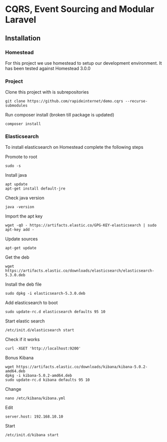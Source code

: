 
# CQRS, Event Sourcing and Modular Laravel

## Installation

### Homestead
For this project we use homestead to setup our development environment. It has been tested against Homestead 3.0.0


### Project

Clone this project with is subrepositories

    git clone https://github.com/rapideinternet/demo.cqrs --recurse-submodules

Run composer install (broken till package is updated)
    
    composer install
    


### Elasticsearch
To install elasticsearch on Homestead complete the following steps


Promote to root
   
    sudo -s
   
Install java

    apt update
    apt-get install default-jre

Check java version
    
    java -version 
    

Import the apt key

    wget -qO - https://artifacts.elastic.co/GPG-KEY-elasticsearch | sudo apt-key add -

Update sources

    apt-get update
    
Get the deb

    wget https://artifacts.elastic.co/downloads/elasticsearch/elasticsearch-5.3.0.deb
    
Install the deb file
    
    sudo dpkg -i elasticsearch-5.3.0.deb
    
Add elasticsearch to boot

    sudo update-rc.d elasticsearch defaults 95 10
    
Start elastic search 

    /etc/init.d/elasticsearch start
    
Check if it works

    curl -XGET 'http://localhost:9200'
    
Bonus Kibana

    wget https://artifacts.elastic.co/downloads/kibana/kibana-5.0.2-amd64.deb
    dpkg -i kibana-5.0.2-amd64.deb
    sudo update-rc.d kibana defaults 95 10

Change

    nano /etc/kibana/kibana.yml
    
Edit

    server.host: 192.168.10.10

Start

    /etc/init.d/kibana start



    
